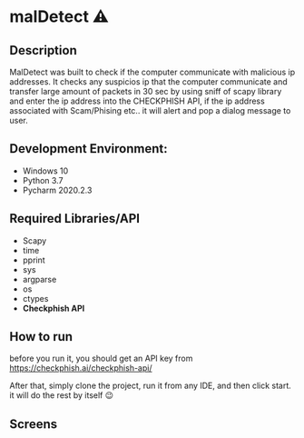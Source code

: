 # malDetect ⚠️

## Description
MalDetect was built to check if the computer communicate with malicious ip addresses.
It checks any suspicios ip that the computer communicate and transfer large amount of packets in 30 sec by using sniff of scapy library
and enter the ip address into the CHECKPHISH API, if the ip address associated with Scam/Phising etc.. it will alert and pop a dialog message to user.
 
## Development Environment:
* Windows 10
* Python 3.7
* Pycharm 2020.2.3

## Required Libraries/API
* Scapy
* time
* pprint
* sys
* argparse
* os
* ctypes
* <b> Checkphish API </b>

## How to run
before you run it, you should get an API key from https://checkphish.ai/checkphish-api/ <p></p>
After that, simply clone the project, run it from any IDE, and then click start.
it will do the rest by itself 😉



## Screens




